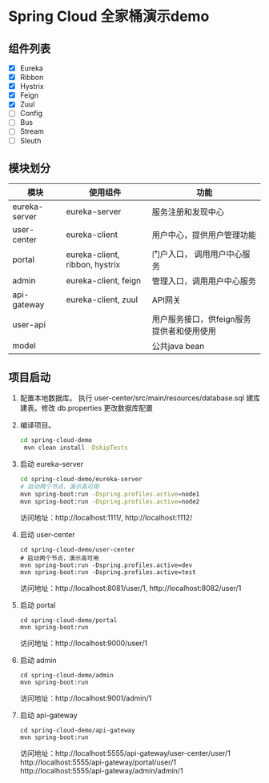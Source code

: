# Spring Cloud 全家桶演示demo

## 组件列表

*[x] Eureka
*[x] Ribbon
*[x] Hystrix
*[x] Feign
*[x] Zuul
*[ ] Config
*[ ] Bus
*[ ] Stream
*[ ] Sleuth

## 模块划分

| 模块 | 使用组件 | 功能 |
| --- | --- | --- |
| eureka-server | eureka-server | 服务注册和发现中心 |
| user-center | eureka-client | 用户中心，提供用户管理功能 |
| portal | eureka-client, ribbon, hystrix | 门户入口， 调用用户中心服务 |
| admin | eureka-client, feign | 管理入口，调用用户中心服务 |
| api-gateway | eureka-client, zuul | API网关 |
| user-api | | 用户服务接口，供feign服务提供者和使用使用 | 
| model | | 公共java bean |  

## 项目启动

1. 配置本地数据库。
    执行 user-center/src/main/resources/database.sql 建库建表。修改 db.properties 更改数据库配置
2. 编译项目。
    
    ```sh
    cd spring-cloud-demo
     mvn clean install -DskipTests 
    ```
3. 启动 eureka-server
    
    ```sh
    cd spring-cloud-demo/eureka-server
    # 启动两个节点，演示高可用
    mvn spring-boot:run -Dspring.profiles.active=node1
    mvn spring-boot:run -Dspring.profiles.active=node2
    ```     
    访问地址：http://localhost:1111/, http://localhost:1112/
    
4. 启动 user-center

    ```
    cd spring-cloud-demo/user-center
    # 启动两个节点，演示高可用
    mvn spring-boot:run -Dspring.profiles.active=dev
    mvn spring-boot:run -Dspring.profiles.active=test
    ```
    访问地址：http://localhost:8081/user/1, http://localhost:8082/user/1
    
    
5. 启动 portal
 
    ```
    cd spring-cloud-demo/portal
    mvn spring-boot:run
    ```   
    访问地址：http://localhost:9000/user/1
6. 启动 admin
    
    ```
    cd spring-cloud-demo/admin
    mvn spring-boot:run
    ```    
    
    访问地址：http://localhost:9001/admin/1
    
7. 启动 api-gateway

    ```
    cd spring-cloud-demo/api-gateway
    mvn spring-boot:run
    ```
    
    访问地址：http://localhost:5555/api-gateway/user-center/user/1  
    http://localhost:5555/api-gateway/portal/user/1  
    http://localhost:5555/api-gateway/admin/admin/1  
    